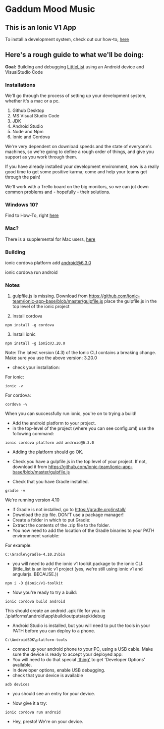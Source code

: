 # Gaddum Mood Music
## This is an Ionic V1 App

To install a development system, check out our how-to, [here](https://github.com/AliceDigitalLabs/Supporting_LiveProjects_2019/wiki/Ionic-and-Cordova-on-Win-10)

## Here's a rough guide to what we'll be doing:

**Goal:** Building and debugging [LittleList](https://github.com/AliceDigitalLabs/little_list) using an Android device and VisualStudio Code

### Installations
We'll go through the process of setting up your development system, whether it's a mac or a pc.

1. Github Desktop
2. MS Visual Studio Code
3. JDK
4. Android Studio
6. Node and Npm
7. Ionic and Cordova

We're very dependent on download speeds and the state of everyone's machines, so we're going to define a rough order of things, and give you support as you work through them.

If you have already installed your development environment, now is a really good time to get some positive karma; come and help your teams get through the pain!

We'll work with a Trello board on the big monitors, so we can jot down common problems and - hopefully - their solutions.

### Windows 10?
Find to How-To, right [here](https://github.com/AliceDigitalLabs/SupportingLiveProjects_2018/wiki/Ionic-and-Cordova-on-Win-10)  

### Mac?
There is a supplemental for Mac users, [here](https://github.com/AliceDigitalLabs/Supporting_LiveProjects_2019/wiki/Ionic-and-Cordova-on-Win-10:-Mac-Supplemental)

### Building

ionic cordova platform add android@6.3.0

ionic cordova run android


### Notes

1. gulpfile.js is missing. Download from https://github.com/ionic-team/ionic-app-base/blob/master/gulpfile.js place the gulpfile.js in the top level of the ionic project

2. Install cordova

```
npm install -g cordova
```

3. Install ionic
```
npm install -g ionic@3.20.0
```  

Note: The latest version (4.3) of the Ionic CLI contains a breaking change. Make sure you use the above version: 3.20.0


* check your installation:

For ionic:  

```
ionic -v
```

For cordova: 
```
cordova -v
```

When you can successfully run ionic, you're on to trying a build!  

* Add the android platform to your project.
 * in the top-level of the project (where you can see config.xml) use the following command:

```
ionic cordova platform add android@6.3.0
```

* Adding the platform should go OK.


* Check you have a gulpfile.js in the top level of your project. If not, download it from https://github.com/ionic-team/ionic-app-base/blob/master/gulpfile.js  

* Check that you have Gradle installed.
```
gradle -v
```
We're running version 4.10

* If Gradle is not installed, go to https://gradle.org/install/
 * Download the zip file. DON'T use a package manager!
 * Create a folder in which to put Gradle: 
 * Extract the contents of the .zip file to the folder.
 * You now need to add the location of the Gradle binaries to your PATH environmnent variable:
 
 For example:
 ```
 C:\Gradle\gradle-4.10.2\bin
 ```

* you will need to add the ionic v1 toolkit  package to the ionic CLI:
(little_list is an ionic v1 project (yes, we're still using ionic v1 and angularjs. BECAUSE.))

```
npm i -D @ionic/v1-toolkit
```


* Now you're ready to try a build:

```
ionic cordova build android
```

This should create an android .apk file for you. in .\platforms\android\app\build\outputs\apk\debug

* Android Studio is installed, but you will need to put the tools in your PATH before you can deploy to a phone.

```
C:\AndroidSDK\platform-tools
```

* connect up your android phone to your PC, using a USB cable. Make sure the device is ready to accept your deployed app:
 * You will need to do that special ['thing'](https://www.digitaltrends.com/mobile/how-to-get-developer-options-on-android/) to get 'Developer Options' available.
 * In developer options, enable USB debugging.
* check that your device is available
```
adb devices
```

* you should see an entry for your device.



* Now give it a try:


```
ionic cordova run android
```

* Hey, presto! We're on your device.


















